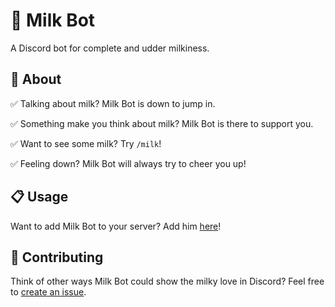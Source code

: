 # 🥛 Milk Bot
A Discord bot for complete and udder milkiness.

## 🤔 About

✅ Talking about milk? Milk Bot is down to jump in.

✅ Something make you think about milk? Milk Bot is there to support you.

✅ Want to see some milk? Try `/milk`!

✅ Feeling down? Milk Bot will always try to cheer you up!

## 📋 Usage

Want to add Milk Bot to your server? Add him [here](https://discord.com/api/oauth2/authorize?client_id=828325559402364969&permissions=274878123072&scope=bot%20applications.commands)!

## 🙏 Contributing

Think of other ways Milk Bot could show the milky love in Discord? Feel free to [create an issue](https://github.com/ngregrichardson/milk-bot/issues).
